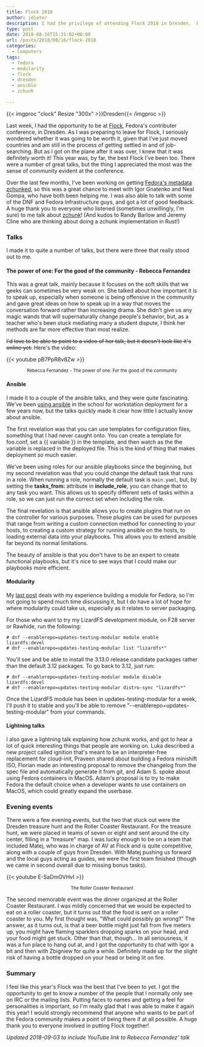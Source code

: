 ```yaml
---
title: Flock 2018
author: jdieter
description: I had the privilege of attending Flock 2018 in Dresden.  Here's a post on the things that I learned there.
type: post
date: 2018-08-16T15:31:02+00:00
url: /posts/2018/08/16/flock-2018
categories:
  - Computers
tags:
  - fedora
  - modularity
  - flock
  - dresden
  - ansible
  - zchunk

---
```

{{< imgproc "clock" Resize "300x" >}}Dresden{{< /imgproc >}}

Last week, I had the opportunity to be at [Flock][1], Fedora's contributer conference, in Dresden.  As I was preparing to leave for Flock, I seriously wondered whether it was going to be worth it, given that I've just moved countries and am still in the process of getting settled in and of job-searching.  But as I got on the plane after it was over, I knew that it was definitely worth it!  This year was, by far, the best Flock I've been too.  There were a number of great talks, but the thing I appreciated the most was the sense of community evident at the conference.

Over the last few months, I've been working on getting [Fedora's metadata zchunked][2], so this was a great chance to meet with Igor Gnatenko and Neal Gompa, who have both been helping me.  I was also able to talk with some of the DNF and Fedora Infrastructure guys, and got a lot of good feedback.  A huge thank you to everyone who listened (sometimes unwillingly, I'm sure) to me talk about [zchunk][5]!  (And kudos to Randy Barlow and Jeremy Cline who are thinking about doing a zchunk implementation in Rust!)

### Talks

I made it to quite a number of talks, but there were three that really stood out to me.

#### The power of one: For the good of the community - Rebecca Fernandez

This was a great talk, mainly because it focuses on the soft skills that we geeks can sometimes be very weak on.  She talked about how important it is to speak up, especially when someone is being offensive in the community and gave great ideas on how to speak up in a way that moves the conversation forward rather than increasing drama.  She didn't give us any magic wands that will supernaturally change people's behavior, but, as a teacher who's been stuck mediating many a student dispute, I think her methods are far more effective than most realize.

~~I'd love to be able to point to a video of her talk, but it doesn't look like it's online yet.~~  Here's the video:

{{< youtube pB7PpR8v8Zw >}}
<figcaption><small><center>Rebecca Fernandez - The power of one: For the good of the community</center></small></figcaption>

#### Ansible

I made it to a couple of the ansible talks, and they were quite fascinating.  We've been [using ansible][3] in the school for workstation deployment for a few years now, but the talks quickly made it clear how little I actually know about ansible.

The first revelation was that you can use templates for configuration files, something that I had never caught onto.  You can create a template for foo.conf, set a {{ variable }} in the template, and then watch as the the variable is replaced in the deployed file.  This is the kind of thing that makes deployment *so* much easier.

We've been using roles for our ansible playbooks since the beginning, but my second revelation was that you could change the default task that runs in a role.  When running a role, normally the default task is `main.yaml`, but, by setting the **tasks_from:** attribute in **include_role**, you can change that to any task you want.  This allows us to specify different sets of tasks within a role, so we can just run the correct set when including the role.

The final revelation is that ansible allows you to create plugins that run on the controller for various purposes.  These plugins can be used for purposes that range from writing a custom connection method for connecting to your hosts, to creating a custom strategy for running ansible on the hosts, to loading external data into your playbooks.  This allows you to extend ansible far beyond its normal limitations.

The beauty of ansible is that you don't have to be an expert to create functional playbooks, but it's nice to see ways that I could make our playbooks more efficient.

#### Modularity

My [last post][4] deals with my experience building a module for Fedora, so I'm not going to spend much time discussing it, but I do have a lot of hope for where modularity could take us, especially as it relates to server packaging.

For those who want to try my LizardFS development module, on F28 server or Rawhide, run the following:
```
# dnf --enablerepo=updates-testing-modular module enable lizardfs:devel
# dnf --enablerepo=updates-testing-modular list "lizardfs*"
```

You'll see and be able to install the 3.13.0 release candidate packages rather than the default 3.12 packages.  To go back to 3.12, just run:
```
# dnf --enablerepo=updates-testing-modular module disable lizardfs:devel
# dnf --enablerepo=updates-testing-modular distro-sync "lizardfs*"
```

Once the LizardFS module has been in updates-testing-modular for a week, I'll push it to stable and you'll be able to remove "--enablerepo=updates-testing-modular" from your commands.

#### Lightning talks

I also gave a lightning talk explaining how zchunk works, and got to hear a lot of quick interesting things that people are working on.  Luka described a new project called ignition that's meant to be an interpreter-free replacement for cloud-init, Praveen shared about building a Fedora minishift ISO, Florian made an interesting proposal to remove the changelog from the spec file and automatically generate it from git, and Adam S. spoke about using Fedora containers in MacOS.  Adam's proposal is to try to make Fedora the default choice when a developer wants to use containers on MacOS, which could greatly expand the userbase.

### Evening events

There were a few evening events, but the two that stuck out were the Dresden treasure hunt and the Roller Coaster Restaurant.  For the treasure hunt, we were placed in teams of seven or eight and sent around the city center, filling in a "treasure" map.  I was lucky enough to be on a team that included Matej, who was in charge of AV at Flock and is quite competitive, along with a couple of guys from Dresden.  With Matej pushing us forward and the local guys acting as guides, we were the first team finished (though we came in second overall due to missing bonus tasks).

{{< youtube E-SaDmOVHvI >}}
<figcaption><small><center>The Roller Coaster Restaurant</center></small></figcaption>

The second memorable event was the dinner organized at the Roller Coaster Restaurant.  I was mildly concerned that we would be expected to eat on a roller coaster, but it turns out that the food is sent on a roller coaster to you.  My first thought was, "What could possibly go wrong?"  The answer, as it turns out, is that a beer bottle might just fall from five meters up, you might have flaming sparklers dropping sparks on your head, and your food might get stuck.  Other than that, though...  In all seriousness, it was a fun place to hang out at, and I got the opportunity to chat with Igor a bit and then with Zbigniew for quite a while.  Definitely made up for the slight risk of having a bottle dropped on your head or being lit on fire.

### Summary

I feel like this year's Flock was the best that I've been to yet.  I got the opportunity to get to know a number of the people that I normally only see on IRC or the mailing lists.  Putting faces to names and getting a feel for personalities is important, so I'm really glad that I was able to make it again this year!  I would strongly recommend that anyone who wants to be part of the Fedora community makes a point of being there if at all possible.  A huge thank you to everyone involved in putting Flock together!

*Updated 2018-09-03 to include YouTube link to Rebecca Fernandez' talk*

 [1]: https://flocktofedora.org/
 [2]: https://fedoraproject.org/wiki/Changes/Zchunk_Metadata
 [3]: https://github.com/lesbg/ansible
 [4]: /posts/2018/08/11/building-a-module
 [5]: /posts/2018/05/31/what-is-zchunk
